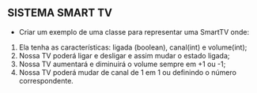 ## SISTEMA SMART TV
 - Criar um exemplo de uma classe para representar uma SmartTV onde:
 
 1. Ela tenha as características: ligada (boolean), canal(int) e volume(int);
 2. Nossa TV poderá ligar e desligar e assim mudar o estado ligada;
 3. Nossa TV aumentará e diminuirá o volume sempre em +1 ou -1; 
 4. Nossa TV poderá mudar de canal de 1 em 1 ou definindo o número correspondente.